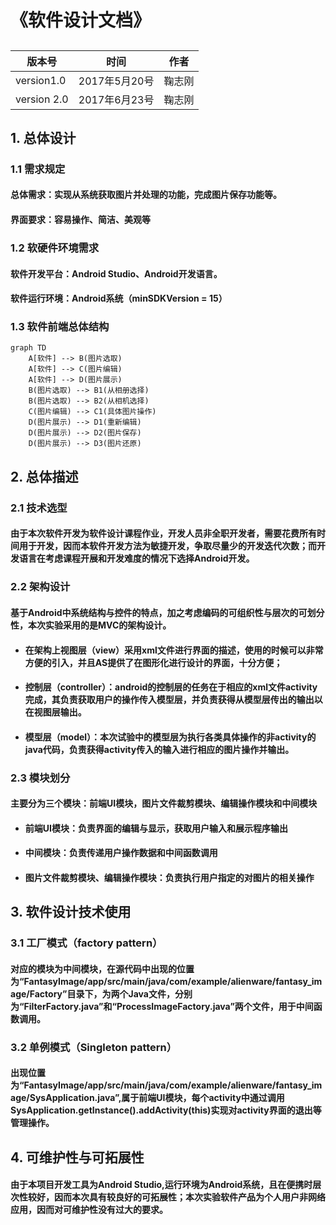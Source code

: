 # 《软件设计文档》
## 
版本号 | 时间 | 作者
---|--- | ---
version1.0 | 2017年5月20号 | 鞠志刚
version 2.0 | 2017年6月23号 | 鞠志刚

## 1. 总体设计
### 1.1 需求规定
#### 总体需求：实现从系统获取图片并处理的功能，完成图片保存功能等。
#### 界面要求：容易操作、简洁、美观等
### 1.2 软硬件环境需求 
#### 软件开发平台：Android Studio、Android开发语言。
#### 软件运行环境：Android系统（minSDKVersion = 15）
### 1.3 软件前端总体结构
```
graph TD
    A[软件] --> B(图片选取)
    A[软件] --> C(图片编辑)
    A[软件] --> D(图片展示)
    B(图片选取) --> B1(从相册选择)
    B(图片选取) --> B2(从相机选择)
    C(图片编辑) --> C1(具体图片操作)
    D(图片展示) --> D1(重新编辑)
    D(图片展示) --> D2(图片保存)
    D(图片展示) --> D3(图片还原)
```

## 2. 总体描述
### 2.1 技术选型
#### 由于本次软件开发为软件设计课程作业，开发人员非全职开发者，需要花费所有时间用于开发，因而本软件开发方法为敏捷开发，争取尽量少的开发迭代次数；而开发语言在考虑课程开展和开发难度的情况下选择Android开发。
### 2.2 架构设计
#### 基于Android中系统结构与控件的特点，加之考虑编码的可组织性与层次的可划分性，本次实验采用的是MVC的架构设计。
- #### 在架构上视图层（view）采用xml文件进行界面的描述，使用的时候可以非常方便的引入，并且AS提供了在图形化进行设计的界面，十分方便；
- #### 控制层（controller）：android的控制层的任务在于相应的xml文件activity完成，其负责获取用户的操作传入模型层，并负责获得从模型层传出的输出以在视图层输出。
- #### 模型层（model）：本次试验中的模型层为执行各类具体操作的非activity的java代码，负责获得activity传入的输入进行相应的图片操作并输出。

### 2.3 模块划分
#### 主要分为三个模块：前端UI模块，图片文件裁剪模块、编辑操作模块和中间模块
- #### 前端UI模块：负责界面的编辑与显示，获取用户输入和展示程序输出
- #### 中间模块：负责传递用户操作数据和中间函数调用
- #### 图片文件裁剪模块、编辑操作模块：负责执行用户指定的对图片的相关操作

## 3. 软件设计技术使用
### 3.1 工厂模式（factory pattern）
#### 对应的模块为中间模块，在源代码中出现的位置为“FantasyImage/app/src/main/java/com/example/alienware/fantasy_image/Factory”目录下，为两个Java文件，分别为“FilterFactory.java”和“ProcessImageFactory.java”两个文件，用于中间函数调用。
### 3.2 单例模式（Singleton pattern）
#### 出现位置为“FantasyImage/app/src/main/java/com/example/alienware/fantasy_image/SysApplication.java”,属于前端UI模块，每个activity中通过调用SysApplication.getInstance().addActivity(this)实现对activity界面的退出等管理操作。
## 4. 可维护性与可拓展性
#### 由于本项目开发工具为Android Studio,运行环境为Android系统，且在便携时层次性较好，因而本次具有较良好的可拓展性；本次实验软件产品为个人用户非网络应用，因而对可维护性没有过大的要求。